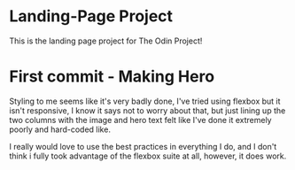 # Landing-Page Project

This is the landing page project for The Odin Project!

# First commit - Making Hero

Styling to me seems like it's very badly done, I've tried using flexbox but it isn't responsive, I know it says not to worry about that, but just lining up the two columns with the image and hero text felt like I've done it extremely poorly and hard-coded like.

I really would love to use the best practices in everything I do, and I don't think i fully took advantage of the flexbox suite at all, however, it does work.
